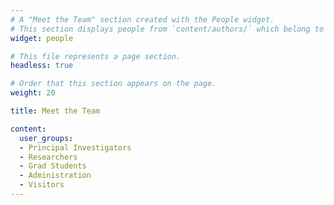 ```yaml
---
# A "Meet the Team" section created with the People widget.
# This section displays people from `content/authors/` which belong to the `user_groups` below.
widget: people

# This file represents a page section.
headless: true

# Order that this section appears on the page.
weight: 20

title: Meet the Team

content:
  user_groups:
  - Principal Investigators
  - Researchers
  - Grad Students
  - Administration
  - Visitors
---
```

